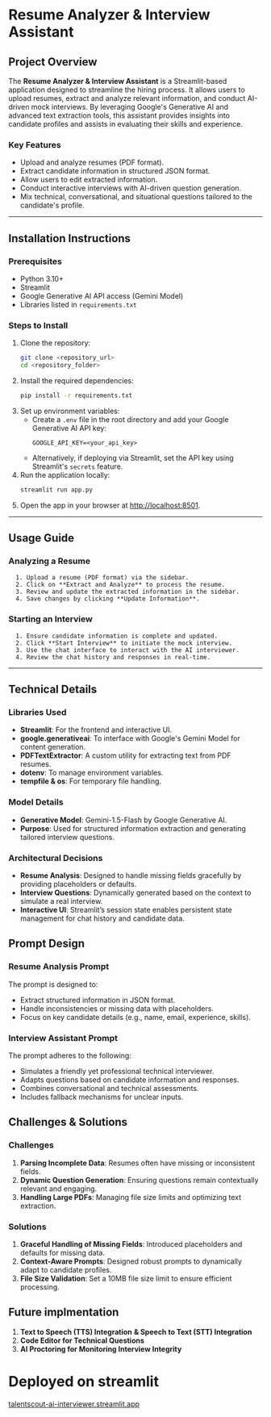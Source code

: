# Resume Analyzer & Interview Assistant

## Project Overview
The **Resume Analyzer & Interview Assistant** is a Streamlit-based application designed to streamline the hiring process. It allows users to upload resumes, extract and analyze relevant information, and conduct AI-driven mock interviews. By leveraging Google's Generative AI and advanced text extraction tools, this assistant provides insights into candidate profiles and assists in evaluating their skills and experience.

### Key Features
- Upload and analyze resumes (PDF format).
- Extract candidate information in structured JSON format.
- Allow users to edit extracted information.
- Conduct interactive interviews with AI-driven question generation.
- Mix technical, conversational, and situational questions tailored to the candidate's profile.

---

## Installation Instructions

### Prerequisites
- Python 3.10+
- Streamlit
- Google Generative AI API access (Gemini Model)
- Libraries listed in `requirements.txt`

### Steps to Install
1. Clone the repository:
    ```bash
    git clone <repository_url>
    cd <repository_folder>
    ```
2. Install the required dependencies:
    ```bash
    pip install -r requirements.txt
    ```
3. Set up environment variables:
    - Create a `.env` file in the root directory and add your Google Generative AI API key:
      ```
      GOOGLE_API_KEY=<your_api_key>
      ```
    - Alternatively, if deploying via Streamlit, set the API key using Streamlit's `secrets` feature.
4. Run the application locally:
    ```bash
    streamlit run app.py
    ```
5. Open the app in your browser at [http://localhost:8501](http://localhost:8501).

---

## Usage Guide

### Analyzing a Resume
      1. Upload a resume (PDF format) via the sidebar.
      2. Click on **Extract and Analyze** to process the resume.
      3. Review and update the extracted information in the sidebar.
      4. Save changes by clicking **Update Information**.

### Starting an Interview
      1. Ensure candidate information is complete and updated.
      2. Click **Start Interview** to initiate the mock interview.
      3. Use the chat interface to interact with the AI interviewer.
      4. Review the chat history and responses in real-time.

---

## Technical Details

### Libraries Used
- **Streamlit**: For the frontend and interactive UI.
- **google.generativeai**: To interface with Google's Gemini Model for content generation.
- **PDFTextExtractor**: A custom utility for extracting text from PDF resumes.
- **dotenv**: To manage environment variables.
- **tempfile & os**: For temporary file handling.

### Model Details
- **Generative Model**: Gemini-1.5-Flash by Google Generative AI.
- **Purpose**: Used for structured information extraction and generating tailored interview questions.

### Architectural Decisions
- **Resume Analysis**: Designed to handle missing fields gracefully by providing placeholders or defaults.
- **Interview Questions**: Dynamically generated based on the context to simulate a real interview.
- **Interactive UI**: Streamlit’s session state enables persistent state management for chat history and candidate data.

## Prompt Design

### Resume Analysis Prompt
The prompt is designed to:
- Extract structured information in JSON format.
- Handle inconsistencies or missing data with placeholders.
- Focus on key candidate details (e.g., name, email, experience, skills).

### Interview Assistant Prompt
The prompt adheres to the following:
- Simulates a friendly yet professional technical interviewer.
- Adapts questions based on candidate information and responses.
- Combines conversational and technical assessments.
- Includes fallback mechanisms for unclear inputs.


## Challenges & Solutions

### Challenges
1. **Parsing Incomplete Data**: Resumes often have missing or inconsistent fields.
2. **Dynamic Question Generation**: Ensuring questions remain contextually relevant and engaging.
3. **Handling Large PDFs**: Managing file size limits and optimizing text extraction.

### Solutions
1. **Graceful Handling of Missing Fields**: Introduced placeholders and defaults for missing data.
2. **Context-Aware Prompts**: Designed robust prompts to dynamically adapt to candidate profiles.
3. **File Size Validation**: Set a 10MB file size limit to ensure efficient processing.

## Future implmentation 
1. **Text to Speech (TTS) Integration** **& Speech to Text (STT) Integration**
2. **Code Editor for Technical Questions**
3. **AI Proctoring for Monitoring Interview Integrity**

# Deployed on streamlit 
[talentscout-ai-interviewer.streamlit.app](talentscout-ai-interviewer.)

